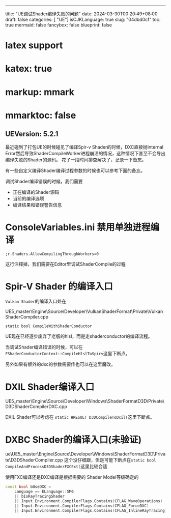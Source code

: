
---
title: "UE调试Shader编译失败的问题"
date: 2024-03-30T00:20:49+08:00
draft: false
categories: [ "UE"]
isCJKLanguage: true
slug: "04dbd0cf"
toc: true
mermaid: false
fancybox: false
blueprint: false
# latex support
# katex: true
# markup: mmark
# mmarktoc: false 
UEVersion: 5.2.1
---


最近碰到了打包UE的时候碰见了编译Spir-v Shader的时候，DXC直接抛Internal Error然后导致ShaderCompileWorker进程崩溃的情况，这种情况下甚至不会导出编译失败的Shader的源码。
花了一段时间排查解决了，记录一下备忘。

有一些自定义编译Shader编译过程参数的时候也可以参考下面的备忘。

调试Shader编译错误的时候，我们需要

- 正在编译的Shader源码
- 当前的编译选项
- 编译结果和错误警告信息

# ConsoleVariables.ini 禁用单独进程编译

`;r.Shaders.AllowCompilingThroughWorkers=0` 

这行注释掉，我们需要在Editor里调试ShaderCompile的过程

# Spir-V Shader 的编译入口

`Vulkan Shader`的编译入口处在

UE5_master\Engine\Source\Developer\VulkanShaderFormat\Private\VulkanShaderCompiler.cpp

`static bool CompileWithShaderConductor`

UE现在已经逐步废弃了老版的hlsl，而是走shaderconductor的编译流程。

当调试Shader编译错误的时候，可以在`FShaderConductorContext::CompileHlslToSpirv`这里下断点。

另外如果有额外的dxc的参数需要传也可以在这里魔改。



# DXIL Shader编译入口

UE5_master\Engine\Source\Developer\Windows\ShaderFormatD3D\Private\D3DShaderCompilerDXC.cpp

DXIL Shader可以考虑在 `static HRESULT D3DCompileToDxil(`这里下断点。



# DXBC Shader的编译入口(未验证)

ue\UE5_master\Engine\Source\Developer\Windows\ShaderFormatD3D\Private\D3DShaderCompiler.cpp
这个没仔细跟，但是可能下断点在`static bool CompileAndProcessD3DShaderFXCExt(`这里比较合适


使用FXC编译还是DXC编译是根据需要的 Shader Model等级确定的


```cpp
const bool bUseDXC =
	Language == ELanguage::SM6
	|| bIsRayTracingShader
	|| Input.Environment.CompilerFlags.Contains(CFLAG_WaveOperations)
	|| Input.Environment.CompilerFlags.Contains(CFLAG_ForceDXC)
	|| Input.Environment.CompilerFlags.Contains(CFLAG_InlineRayTracing);
```
